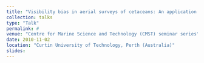 ```yaml
---
title: "Visibility bias in aerial surveys of cetaceans: An application to breeding stock “D” humpback whales"
collection: talks
type: "Talk"
permalink: #
venue: "Centre for Marine Science and Technology (CMST) seminar series"
date: 2010-11-02
location: "Curtin University of Technology, Perth (Australia)"
slides:
---
```

